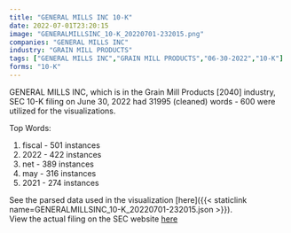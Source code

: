 ```yaml
---
title: "GENERAL MILLS INC 10-K"
date: 2022-07-01T23:20:15
image: "GENERALMILLSINC_10-K_20220701-232015.png"
companies: "GENERAL MILLS INC"
industry: "GRAIN MILL PRODUCTS"
tags: ["GENERAL MILLS INC","GRAIN MILL PRODUCTS","06-30-2022","10-K"]
forms: "10-K"
---
```

GENERAL MILLS INC, which is in the Grain Mill Products [2040] industry, SEC 10-K filing on June 30, 2022 had 31995 (cleaned) words - 600 were utilized for the visualizations.

Top Words:
1. fiscal - 501 instances
2. 2022 - 422 instances
3. net - 389 instances
4. may - 316 instances
5. 2021 - 274 instances


See the parsed data used in the visualization [here]({{< staticlink name=GENERALMILLSINC_10-K_20220701-232015.json >}}).  
View the actual filing on the SEC website [here](https://www.sec.gov/Archives/edgar/data/40704/0001193125-22-185257.txt)